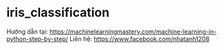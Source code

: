# iris_classification

Hướng dẫn tại: https://machinelearningmastery.com/machine-learning-in-python-step-by-step/
Liên hệ: https://www.facebook.com/nhatanh1208
